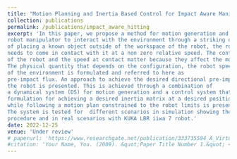```yaml
---
title: "Motion Planning and Inertia Based Control for Impact Aware Manipulation"
collection: publications
permalink: /publications/impact_aware_hitting
excerpt: 'In this paper, we propose a method for motion generation and controls for a 
robot manipulator to interact with the environment through a striking or hitting motion. Given the task 
of placing a known object outside of the workspace of the robot, the robot 
needs to come in contact with it at a non zero relative speed. The configuration 
of the robot and the speed at contact matter because they affect the motion of the object. 
The physical quantity that depends on the configuration, the robot speed and the properties 
of the environment is formulated and referred to here as 
pre-impact flux. An approach to achieve the desired directional pre-impact flux for 
the robot is presented. This is achieved through a combination of 
a dynamical system (DS) for motion generation and a control system that regulates the directional inertia of the robot. Furthermore, a Quadratic Program (QP)
formulation for achieving a desired inertia matrix at a desired position 
while following a motion plan constrained to the robot limits is presented. 
The system is tested for  different scenarios in simulation showing the repeatability of the 
procedure and in real scenarios with KUKA LBR iiwa 7 robot.'
date: 2022-12-25
venue: 'Under review'
# paperurl: 'https://www.researchgate.net/publication/333735594_A_Virtual_Reality_Interface_for_an_Autonomous_Spray_Painting_UAV'
#citation: 'Your Name, You. (2009). &quot;Paper Title Number 1.&quot; <i>Journal 1</i>. 1(1).'
---
```


<!-- [Download paper here](https://www.researchgate.net/publication/333735594_A_Virtual_Reality_Interface_for_an_Autonomous_Spray_Painting_UAV)

Vempati, Anurag Sai & Khurana, Harshit & Kabelka, Vojtech & Flückiger, Simon & Siegwart, Roland & Beardsley, Paul. (2019). A Virtual Reality Interface for an Autonomous Spray Painting UAV. IEEE Robotics and Automation Letters. PP. 1-1. 10.1109/LRA.2019.2922588.
 -->
